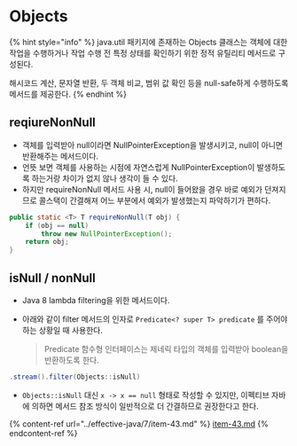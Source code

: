 # Objects

{% hint style="info" %}
java.util 패키지에 존재하는 Objects 클래스는 객체에 대한 작업을 수행하거나 작업 수행 전 특정 상태를 확인하기 위한 정적 유틸리티 메서드로 구성된다.

해시코드 계산, 문자열 반환, 두 객체 비교, 범위 값 확인 등을 null-safe하게 수행하도록 메서드를 제공한다.
{% endhint %}

## reqiureNonNull

* 객체를 입력받아 null이라면 NullPointerException을 발생시키고, null이 아니면 반환해주는 메서드이다.
* 언뜻 보면 객체를 사용하는 시점에 자연스럽게 NullPointerException이 발생하도록 하는거랑 차이가 없지 않나 생각이 들 수 있다.
* 하지만 requireNonNull 메서드 사용 시, null이 들어왔을 경우 바로 예외가 던져지므로 콜스택이 간결해져 어느 부분에서 예외가 발생했는지 파악하기가 편하다.

```java
public static <T> T requireNonNull(T obj) {
    if (obj == null)
        throw new NullPointerException();
    return obj;
}
```

## isNull / nonNull

* Java 8 lambda filtering을 위한 메서드이다.&#x20;
*   아래와 같이 filter 메서드의 인자로 `Predicate<? super T> predicate` 를 주어야하는 상황일 때 사용한다.

    > Predicate 함수형 인터페이스는 제네릭 타입의 객체를 입력받아 boolean을 반환하도록 한다.

```java
.stream().filter(Objects::isNull)
```

* `Objects::isNull` 대신 `x -> x == null` 형태로 작성할 수 있지만, 이펙티브 자바에 의하면 메서드 참조 방식이 일반적으로 더 간결하므로 권장한다고 한다.

{% content-ref url="../effective-java/7/item-43.md" %}
[item-43.md](../effective-java/7/item-43.md)
{% endcontent-ref %}

